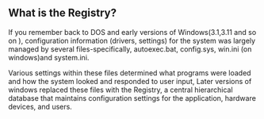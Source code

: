 ## What is the Registry?
If you remember back to DOS and early versions of Windows(3.1,3.11 and so on ), configuration information (drivers, settings) for the system was largely managed by several files-specifically, autoexec.bat, config.sys, win.ini (on windows)and system.ini. 

Various settings within these files determined what programs were loaded and how the system looked and responded to user input, Later versions of windows replaced these files with the Registry, a central hierarchical database that maintains configuration settings for the application, hardware devices, and users.